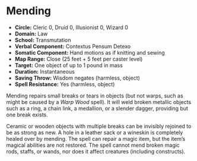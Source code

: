 # Mending

- **Circle:** Cleric 0, Druid 0, Illusionist 0, Wizard 0
- **Domain:** Law
- **School:** Transmutation
- **Verbal Component:** Contextus Pensum Detexo
- **Somatic Component:** Hand motions as if knitting and sewing
- **Map Range:** Close (25 feet + 5 feet per caster level)
- **Target:** One object of up to 1 pound in mass
- **Duration:** Instantaneous
- **Saving Throw:** Wisdom negates (harmless, object)
- **Spell Resistance:** Yes (harmless, object)

Mending repairs small breaks or tears in objects (but not warps, such as might be caused by a *Warp Wood* spell). It will weld broken metallic objects such as a ring, a chain link, a medallion, or a slender dagger, providing but one break exists.

Ceramic or wooden objects with multiple breaks can be invisibly rejoined to be as strong as new. A hole in a leather sack or a wineskin is completely healed over by mending. The spell can repair a magic item, but the item’s magical abilities are not restored. The spell cannot mend broken magic rods, staffs, or wands, nor does it affect creatures (including constructs).
